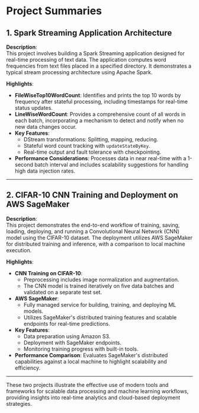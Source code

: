 # Project Summaries

## 1. Spark Streaming Application Architecture
**Description**:  
This project involves building a Spark Streaming application designed for real-time processing of text data. The application computes word frequencies from text files placed in a specified directory. It demonstrates a typical stream processing architecture using Apache Spark.

**Highlights**:  
- **FileWiseTop10WordCount**: Identifies and prints the top 10 words by frequency after stateful processing, including timestamps for real-time status updates.
- **LineWiseWordCount**: Provides a comprehensive count of all words in each batch, incorporating a mechanism to detect and notify when no new data changes occur.
- **Key Features**:
  - DStream transformations: Splitting, mapping, reducing.
  - Stateful word count tracking with `updateStateByKey`.
  - Real-time output and fault tolerance with checkpointing.
- **Performance Considerations**: Processes data in near real-time with a 1-second batch interval and includes scalability suggestions for handling high data injection rates.

---

## 2. CIFAR-10 CNN Training and Deployment on AWS SageMaker
**Description**:  
This project demonstrates the end-to-end workflow of training, saving, loading, deploying, and running a Convolutional Neural Network (CNN) model using the CIFAR-10 dataset. The deployment utilizes AWS SageMaker for distributed training and inference, with a comparison to local machine execution.

**Highlights**:  
- **CNN Training on CIFAR-10**:  
  - Preprocessing includes image normalization and augmentation.  
  - The CNN model is trained iteratively on five data batches and validated on a separate test set.
- **AWS SageMaker**:  
  - Fully managed service for building, training, and deploying ML models.
  - Utilizes SageMaker's distributed training features and scalable endpoints for real-time predictions.
- **Key Features**:
  - Data preparation using Amazon S3.
  - Deployment with SageMaker endpoints.
  - Monitoring training progress with built-in tools.
- **Performance Comparison**: Evaluates SageMaker's distributed capabilities against a local machine to highlight scalability and efficiency.

---

These two projects illustrate the effective use of modern tools and frameworks for scalable data processing and machine learning workflows, providing insights into real-time analytics and cloud-based deployment strategies.
